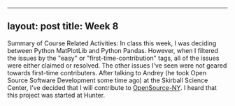   ---
layout: post
title: Week 8
---



Summary of Course Related Activities:
In class this week, I was deciding between Python MatPlotLib and Python Pandas. 
However, when I filtered the issues by the "easy" or "first-time-contribution" tags, all of the issues were either claimed or resolved. 
The other issues I've seen were not geared towards first-time contributers. 
After talking to Andrey (he took Open Source Software Development some time ago) at the Skirball Science Center, 
I've decided that I will contribute to [OpenSource-NY](https://github.com/opensource-ny/OpenSource-NY). 
I heard that this project was started at Hunter. 
